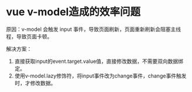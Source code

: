 # vue v-model造成的效率问题

原因：v-model 会触发 input 事件，导致页面刷新，页面重新刷新会阻塞主线程，导致页面卡顿。

解决方案：
1. 直接获取input的event.target.value值，直接修改数据，不需要双向数据绑定。
2. 使用v-model.lazy修饰符，将input事件改为change事件，change事件触发时，才修改数据。